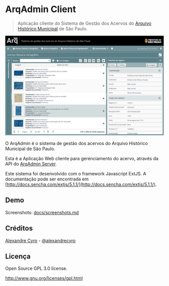 # ArqAdmin Client

> Aplicação cliente do Sistema de Gestão dos Acervos do [Arquivo Histórico Municipal](http://arquivohistorico.sp.gov.br) de São Paulo.

![Screen](./docs/img/screen_01a.png)

O ArqAdmin é o sistema de gestão dos acervos do Arquivo Histórico Municipal de São Paulo.

Esta é a Aplicação Web cliente para gerenciamento do acervo, através da API do [ArqAdmin Server](https://github.com/cyrlx/arqadmin-server).

Este sistema foi desenvolvido com o framework Javascript ExtJS. A documentação pode ser encontrada em [http://docs.sencha.com/extjs/5.1.1/](http://docs.sencha.com/extjs/5.1.1/).


## Demo

Screenshots: [docs/screenshots.md](./docs/screenshots.md)



## Créditos

[Alexandre Cyro](https://github.com/cyrlx) - [@alexandrecyro](https://twitter.com/alexandrecyro)


## Licença

Open Source GPL 3.0 license.

http://www.gnu.org/licenses/gpl.html
